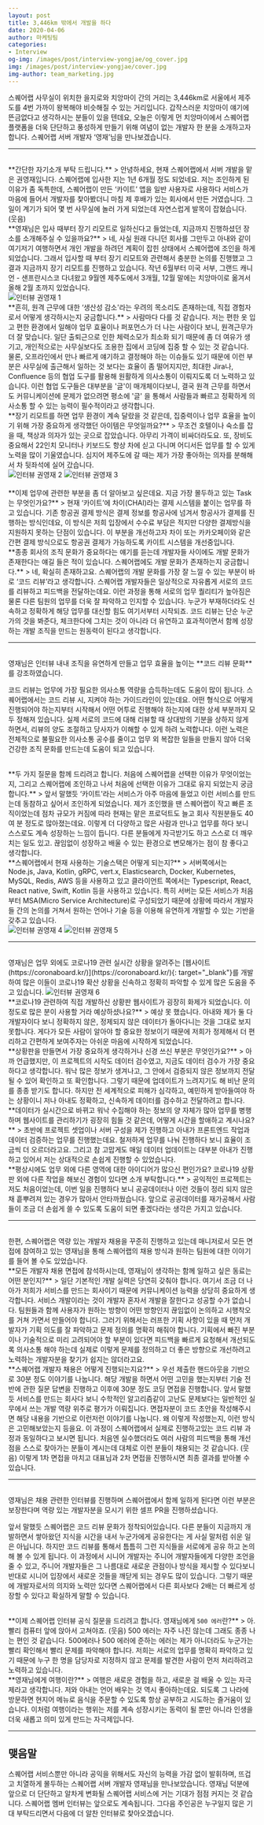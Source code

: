 ```yaml
---
layout: post
title: 3,446km 밖에서 개발을 하다
date: 2020-04-06
author: 마케팅팀
categories: 
- Interview
og-img: /images/post/interview-yongjae/og_cover.jpg
img: /images/post/interview-yongjae/cover.jpg
img-author: team_marketing.jpg
---
```


스퀘어랩 사무실이 위치한 을지로와 치앙마이 간의 거리는 3,446km로 서울에서 제주도를 4번 가까이 왕복해야 비슷해질 수 있는 거리입니다. 갑작스러운 치앙마이 얘기에 뜬금없다고 생각하시는 분들이 있을 텐데요, 오늘은 이렇게 먼 치앙마이에서 스퀘어랩 플랫폼을 더욱 단단하고 풍성하게 만들기 위해 여념이 없는 개발자 한 분을 소개하고자 합니다. 스퀘어랩 서버 개발자 ‘영재’님을 만나보겠습니다.

---

<br>
**간단한 자기소개 부탁 드립니다.**
> 안녕하세요, 현재 스퀘어랩에서 서버 개발을 맡은 권영재입니다. 스퀘어랩에 입사한 지는 1년 6개월 정도 되었네요. 저는 조인하게 된 이유가 좀 독특한데, 스퀘어랩이 만든 ‘카이트’ 앱을 일반 사용자로 사용하다 서비스가 마음에 들어서 개발자를 찾아봤더니 마침 제 후배가 있는 회사에서 만든 거였습니다. 그 일이 계기가 되어 몇 번 사무실에 놀러 가게 되었는데 자연스럽게 발목이 잡혔습니다. (웃음)

<br>
**영재님은 입사 때부터 장기 리모트로 일하신다고 들었는데, 지금까지 진행하셨던 장소를 소개해주실 수 있을까요?**
> 네, 사실 원래 다니던 회사를 그만두고 아내와 같이 여기저기 여행하면서 개인 개발을 하려던 계획이 잡힌 상태에서 스퀘어랩에 조인을 하게 되었습니다. 그래서 입사할 때 부터 장기 리모트와 관련해서 충분한 논의를 진행했고 그 결과 지금까지 장기 리모트를 진행하고 있습니다. 작년 6월부터 미국 서부, 그랜드 캐니언 - 샌프란시스코 다녀왔고 9월엔 제주도에서 3개월, 12월 말에는 치앙마이로 옮겨서 올해 2월 초까지 있었습니다. 

<br>
<img src="/images/post/interview-yongjae/interview_YJK_1.jpg" alt="인터뷰 권영재 1">

<br>
**흔히, 원격 근무에 대한 ‘생산성 감소'라는 우려의 목소리도 존재하는데, 직접 경험자로서 어떻게 생각하시는지 궁금합니다.**
> 사람마다 다를 것 같습니다. 저는 편한 옷 입고 편한 환경에서 일해야 업무 효율이나 퍼포먼스가 더 나는 사람이다 보니, 원격근무가 더 잘 맞습니다. 일단 출퇴근으로 인한 체력소모가 최소화 되기 때문에 좀 더 여유가 생기고, 개인적으로는 사무실보다도 조용한 집에서 코딩에 집중 할 수 있는 것 같습니다. 물론, 오프라인에서 만나 빠르게 얘기하고 결정해야 하는 이슈들도 있기 때문에 이런 부분은 사무실에 출근해서 일하는 것 보다는 효율이 좀 떨어지지만, 최대한 Jira나, Confluence 등의 협업 도구를 활용해 원활하게 의사소통이 이뤄지도록 더 노력하고 있습니다. 이런 협업 도구들은 대부분을 '글'이 매개체이다보니, 결국 원격 근무를 하면서도 커뮤니케이션에 문제가 없으려면 평소에 '글' 을 통해서 사람들과 빠르고 정확하게 의사소통 할 수 있는 능력이 필수적이라고 생각합니다.

<br>
**장기 리모트를 하면 업무 환경이 계속 달랐을 것 같은데, 집중력이나 업무 효율을 높이기 위해 가장 중요하게 생각했던 아이템은 무엇일까요?**
> 무조건 호텔이나 숙소를 잡을 때, 책상과 의자가 있는 곳으로 잡았습니다. 아무리 가격이 비싸더라도요. 또, 장비도 중요해서 22인치 모니터나 키보드도 항상 차에 싣고 다니며 어디서든 업무를 할 수 있게 노력을 많이 기울였습니다. 심지어 제주도에 갈 때는 제가 가장 좋아하는 의자를 분해해서 차 뒷좌석에 실어 갔습니다.

<br>
<div class="column-box">
    <img class="column-image" src="/images/post/interview-yongjae/interview_YJK_2.jpg" alt="인터뷰 권영재 2">
    <img class="column-image" src="/images/post/interview-yongjae/interview_YJK_3.jpg" alt="인터뷰 권영재 3">
</div>

<br>
**이제 업무에 관련한 부분을 좀 더 알아보고 싶은데요. 지금 가장 몰두하고 있는 Task는 무엇인가요?**
> 현재 ‘카이트’에 차이(CHAI)라는 결제 시스템을 붙이는 업무를 하고 있습니다. 기존 항공권 결제 방식은 결제 정보를 항공사에 넘겨서 항공사가 결제를 진행하는 방식인데요, 이 방식은 저희 입장에서 수수료 부담은 적지만 다양한 결제방식을 지원하지 못하는 단점이 있습니다. 이 부분을 개선하고자 차이 또는 카카오페이와 같은 간편 결제 방식으로도 항공권 결제가 가능하도록 카이트 시스템을 개선중입니다.

<br>
**종종 회사의 조직 문화가 중요하다는 얘기를 듣는데 개발자들 사이에도 개발 문화가 존재한다는 얘길 들은 적이 있습니다. 스퀘어랩에도 개발 문화가 존재하는지 궁금합니다.**
> 네, 확실히 존재하고요. 스퀘어랩의 개발 문화를 가장 잘 느낄 수 있는 부분이 바로 ‘코드 리뷰’라고 생각합니다. 스퀘어랩 개발자들은 일상적으로 자유롭게 서로의 코드를 리뷰하고 피드백을 전달하는데요. 이런 과정을 통해 서로의 업무 퀄리티가 높아짐은 물론 다른 팀원의 업무를 더욱 잘 파악하고 인지할 수 있습니다. 누군가 부재하더라도 신속하고 정확하게 해당 업무를 대신할 힘도 여기서부터 시작되죠. <span class="emphasis">코드 리뷰는 단순 누군가의 것을 봐준다, 체크한다에 그치는 것이 아니라 더 유연하고 효과적이면서 함께 성장하는 개발 조직을 만드는 원동력이 된다고 생각합니다.</span>

---

<br>
영재님은 인터뷰 내내 조직을 유연하게 만들고 업무 효율을 높이는 **<span>코드 리뷰 문화</span>**를 강조하였습니다.

<p class="quotes">
<i class="ri-double-quotes-l quote"></i>
코드 리뷰는 업무에 가장 필요한 의사소통 역량을 습득하는데도 도움이 많이 됩니다. 스퀘어랩에서는 코드 리뷰 시, 지켜야 하는 가이드라인이 있는데요. 어떤 형식으로 어떻게 진행되어야 하는지부터 시작해서 어떤 어투로 진행해야 하는지에 대한 상세 부분까지 모두 정해져 있습니다. 실제 서로의 코드에 대해 리뷰할 때 상대방의 기분을 상하지 않게 하면서, 리뷰의 양도 조절하고 당사자가 이해할 수 있게 하려 노력합니다. 이런 노력은 전체적으로 불필요한 의사소통 공수를 줄이고 업무 외 복잡한 일들을 만들지 않아 더욱 건강한 조직 문화를 만드는데 도움이 되고 있습니다.
<i class="ri-double-quotes-r quote"></i>
</p>

<br>
**두 가지 질문을 함께 드리려고 합니다. 처음에 스퀘어랩을 선택한 이유가 무엇이었는지, 그리고 스퀘어랩에 조인하고 나서 처음에 선택한 이유가 그대로 유지 되었는지 궁금합니다.**
> 앞서 말했듯 ‘카이트'라는 서비스가 아주 마음에 들었고 이런 서비스를 만드는데 동참하고 싶어서 조인하게 되었습니다. 제가 조인했을 땐 스퀘어랩이 작고 빠른 조직이었는데 점차 규모가 커짐에 따라 현재는 맡은 프로덕트도 늘고 회사 직원분들도 40여 분 정도로 많아졌는데요. 이렇게 더 다양하고 많은 사람과 만나고 업무를 하다 보니 스스로도 계속 성장하는 느낌이 듭니다. 다른 분들에게 자극받기도 하고 스스로 더 깨우치는 일도 있고. 끊임없이 성장하고 배울 수 있는 환경으로 변모해가는 점이 참 좋다고 생각합니다. 

<br>
**스퀘어랩에서 현재 사용하는 기술스택은 어떻게 되는지?**
> 서버쪽에서는 Node.js, Java, Kotlin, gRPC, vert.x, Elasticsearch, Docker, Kubernetes, MySQL, Redis, AWS 등을 사용하고 있고 클라이언트 쪽에서는 Typescript, React, React native, Swift, Kotlin 등을 사용하고 있습니다. 특히 서버는 모든 서비스가 처음부터 MSA(Micro Service Architecture)로 구성되었기 때문에 상황에 따라서 개발자들 간의 논의를 거쳐서 원하는 언어나 기술 등을 이용해 유연하게 개발할 수 있는 기반을 갖추고 있습니다.

<br>
<div class="column-box">
    <img class="column-image" src="/images/post/interview-yongjae/interview_YJK_4.jpg" alt="인터뷰 권영재 4">
    <img class="column-image" src="/images/post/interview-yongjae/interview_YJK_5.jpg" alt="인터뷰 권영재 5">
</div>

---

<br>
영재님은 업무 외에도 코로나19 관련 실시간 상황을 알려주는 [웹사이트(https://coronaboard.kr/)](https://coronaboard.kr/){: target="_blank"}를 개발하여 많은 이들이 코로나19 확산 상황을 신속하고 정확히 파악할 수 있게 많은 도움을 주고 있습니다.

<img class="border" src="/images/post/interview-yongjae/interview_YJK_6.jpg" alt="인터뷰 권영재 6">

<br>
**코로나19 관련하여 직접 개발하신 상황판 웹사이트가 굉장히 화제가 되었습니다. 이 정도로 많은 분이 사용할 거라 예상하셨나요?**
> 예상 못 했습니다. 아내와 제가 둘 다 개발자이다 보니 정확하지 않은, 정제되지 않은 데이터가 돌아다니는 것을 그대로 보지 못합니다. 게다가 모든 사람이 알아야 할 중요한 정보이기 때문에 저희가 정제해서 더 편리하고 간편하게 보여주자는 아쉬운 마음에 시작하게 되었습니다.

<br>
**상황판을 만들면서 가장 중요하게 생각하거나 신경 쓰신 부분은 무엇인가요?**
> 아까 언급했지만, 이 프로젝트의 시작도 데이터 검수였고, 지금도 데이터 검수가 가장 중요하다고 생각합니다. 워낙 많은 정보가 생겨나고, 그 안에서 검증되지 않은 정보까지 전달될 수 있어 확인하고 또 확인합니다. 그렇기 때문에 업데이트가 느려지기도 해 비난 문의를 종종 받기도 합니다. 하지만 전 세계적으로 피해가 심각하고, 예민하게 받아들여야 하는 상황이니 저나 아내도 정확하고, 신속하게 데이터를 검수하고 전달하려고 합니다.

<br>
**데이터가 실시간으로 바뀌고 워낙 수집해야 하는 정보의 양 자체가 많아 업무를 병행하며 웹사이트를 관리하기가 굉장히 힘들 것 같은데, 어떻게 시간을 할애하고 계시나요?**
> 초반에 프로젝트 셋업이나 서버 구성을 제가 진행하고 아내가 프론트엔드 작업과 데이터 검증하는 업무를 진행했는데요. 철저하게 업무를 나눠 진행하다 보니 효율이 조금씩 더 오르더라고요. 그리고 참 고맙게도 매일 데이터 업데이트는 대부분 아내가 진행하고 있어서 저는 상대적으로 손쉽게 진행할 수 있었습니다.

<br>
**평상시에도 업무 외에 다른 영역에 대한 아이디어가 많으신 편인가요? 코로나19 상황판 외에 다른 작업을 해보신 경험이 있다면 소개 부탁합니다.**
> 공익적인 프로젝트는 저도 처음이었는데, 이번 일을 진행하다 보니 공공데이터나 이런 것들이 정리 되지 않은 채 흩뿌려져 있는 경우가 많아서 안타까웠습니다. 앞으로 공공데이터를 재가공해서 사람들이 조금 더 손쉽게 쓸 수 있도록 도움이 되면 좋겠다라는 생각은 가지고 있습니다. 

---

<br>
한편, 스퀘어랩은 역량 있는 개발자 채용을 꾸준히 진행하고 있는데 매니저로서 모든 면접에 참여하고 있는 영재님을 통해 스퀘어랩의 채용 방식과 원하는 팀원에 대한 이야기를 들어 볼 수도 있었습니다. 

<br>
**모든 개발자 채용 면접에 참석하시는데, 영재님이 생각하는 함께 일하고 싶은 동료는 어떤 분인지?**
> 일단 기본적인 개발 실력은 당연히 갖춰야 합니다. 여기서 조금 더 나아가 저희가 서비스를 만드는 회사이기 때문에 커뮤니케이션 능력을 상당히 중요하게 생각합니다. 서비스 개발이라는 것이 개발자 혼자서 개발을 잘한다고 성공할 수가 없습니다. 팀원들과 함께 사용자가 원하는 방향이 어떤 방향인지 끊임없이 논의하고 시행착오를 거쳐 가면서 만들어야 합니다. 그러기 위해서는 러프한 기획 사항이 있을 때 <span class="emphasis">먼저 개발자가 기획 의도를 잘 파악하고 문제 정의를 명확히 해줘야 합니다. 기획에서 빠진 부분이나 기술적으로 미리 고려되어야 할 부분이 있다면 피드백을 빠르게 요청해서 개선되도록 의사소통 해야 하는데 실제로 이렇게 문제를 정의하고 더 좋은 방향으로 개선하려고 노력하는 개발자분을 찾기가 쉽지는 않더라고요.</span>

<br>
**스퀘어랩 개발자 채용은 어떻게 진행되는지요?**
> 우선 제출한 핸드아웃을 기반으로 30분 정도 이야기를 나눕니다. 해당 개발을 하면서 어떤 고민을 했는지부터 기술 전반에 관한 질문 답변을 진행하고 이후에 30분 정도 코딩 면접을 진행합니다. 앞서 말했듯 서비스를 만드는 회사다 보니 수학적인 알고리즘같이 고난도 문제보다는 일반적인 실무에서 쓰는 개발 역량 위주로 평가가 이뤄집니다. 면접자분이 코드 초안을 작성해주시면 해당 내용을 기반으로 이런저런 이야기를 나눕니다. 왜 이렇게 작성했는지, 이런 방식은 고민해보았는지 등을요. 이 과정이 스퀘어랩에서 실제로 진행하고있는 코드 리뷰 과정과 동일하다고 보시면 됩니다. 처음엔 실수했더라도 여러 사람의 피드백을 통해 개선점을 스스로 찾아가는 분들이 계시는데 대체로 이런 분들이 채용되는 것 같습니다. (웃음) 이렇게 1차 면접을 마치고 대표님과 2차 면접을 진행하시면 최종 결과를 받아볼 수 있습니다.

---

<br>
영재님은 채용 관련한 인터뷰를 진행하며 스퀘어랩에서 함께 일하게 된다면 이런 부분은 보장한다며 역량 있는 개발자분을 모시기 위한 셀프 PR을 진행하셨습니다. 

<p class="quotes">
<i class="ri-double-quotes-l quote"></i>앞서 말했듯 스퀘어랩은 코드 리뷰 문화가 정착되어있습니다. 다른 분들이 지금까지 개발하면서 쌓아왔던 지식을 시간을 내서 누군가에게 공유한다는 게 사실 말처럼 쉬운 일은 아닙니다. 하지만 코드 리뷰를 통해서 틈틈히 그런 지식들을 서로에게 공유 하고 논의해 볼 수 있게 됩니다. 이 과정에서 시니어 개발자는 주니어 개발자들에게 다양한 조언을 줄 수 있고, 주니어 개발자들은 그 나름대로 새로운 관점이나 방식을 제시할 수 있다보니 반대로 시니어 입장에서 새로운 것들을 깨닫게 되는 경우도 많이 있습니다. 그렇기 때문에 개발자로서의 의지와 노력만 있다면 스퀘어랩에서 다른 회사보다 2배는 더 빠르게 성장할 수 있다고 확실하게 말할 수 있습니다.
<i class="ri-double-quotes-r quote"></i>
</p>

<br>
**이제 스퀘어랩 인터뷰 공식 질문을 드리려고 합니다. 영재님에게 <code>500 에러</code>란?**
> 아. 빨리 컴퓨터 앞에 앉아서 고쳐야죠. (웃음) 500 에러는 자주 나진 않는데 그래도 종종 나는 편인 것 같습니다. 500에러나 500 에러에 준하는 에러는 제가 아니더라도 누군가는 빨리 확인해서 빨리 문제를 파악해야 합니다. 저희는 서로의 업무를 명확히 파악하고 있기 때문에 누구 한 명을 담당자로 지정하지 않고 문제를 발견한 사람이 먼저 처리하려고 노력하고 있습니다.

<br>
**영재님에게 여행이란?**
> 여행은 새로운 경험을 하고, 새로운 걸 배울 수 있는 자극제라고 생각합니다. 저와 아내는 언어 배우는 것 역시 좋아하는데요. 되도록 그 나라에 방문하면 현지어 메뉴로 음식을 주문할 수 있도록 항상 공부하고 시도하는 즐거움이 있습니다. 이처럼 여행이라는 행위는 저를 계속 성장시키는 동력이 될 뿐만 아니라 인생을 더욱 새롭고 의미 있게 만드는 자극제입니다.

---

## 맺음말

스퀘어랩 서비스뿐만 아니라 공익을 위해서도 자신의 능력을 가감 없이 발휘하며, 뜨겁고 치열하게 몰두하는 스퀘어랩 서버 개발자 영재님을 만나보았습니다. 영재님 덕분에 앞으로 더 단단하고 알차게 변화될 스퀘어랩 서비스에 거는 기대가 점점 커지는 것 같습니다. 스퀘어랩 멤버 인터뷰는 앞으로도 계속됩니다. 그다음 주인공은 누구일지 많은 기대 부탁드리면서 다음에 더 알찬 인터뷰로 찾아오겠습니다.

